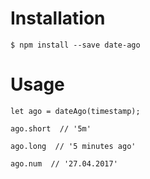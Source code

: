 

# Installation
```
$ npm install --save date-ago
```



# Usage
```
let ago = dateAgo(timestamp);

ago.short  // '5m'

ago.long  // '5 minutes ago'

ago.num  // '27.04.2017'
```